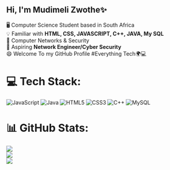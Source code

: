 ## Hi, I'm Mudimeli Zwothe✨

🖥️ Computer Science Student based in South Africa<br/>
💡 Familiar with **HTML, CSS, JAVASCRIPT, C++, JAVA, My SQL**<br/>
🔏 Computer Networks & Security<br/>
🚀 Aspiring **Network Engineer/Cyber Security**<br/>
😄 Welcome To my GitHub Profile #Everything Tech🌍💻<br/>



# 💻 Tech Stack:
![JavaScript](https://img.shields.io/badge/javascript-%23323330.svg?style=for-the-badge&logo=javascript&logoColor=%23F7DF1E) ![Java](https://img.shields.io/badge/java-%23ED8B00.svg?style=for-the-badge&logo=openjdk&logoColor=white) ![HTML5](https://img.shields.io/badge/html5-%23E34F26.svg?style=for-the-badge&logo=html5&logoColor=white) ![CSS3](https://img.shields.io/badge/css3-%231572B6.svg?style=for-the-badge&logo=css3&logoColor=white) ![C++](https://img.shields.io/badge/c++-%2300599C.svg?style=for-the-badge&logo=c%2B%2B&logoColor=white) ![MySQL](https://img.shields.io/badge/mysql-4479A1.svg?style=for-the-badge&logo=mysql&logoColor=white)
# 📊 GitHub Stats:
![](https://github-readme-stats.vercel.app/api?username=Mudimeli&theme=merko&hide_border=false&include_all_commits=false&count_private=false)<br/>
![](https://nirzak-streak-stats.vercel.app/?user=Mudimeli&theme=merko&hide_border=false)<br/>
![](https://github-readme-stats.vercel.app/api/top-langs/?username=Mudimeli&theme=merko&hide_border=false&include_all_commits=false&count_private=false&layout=compact)

